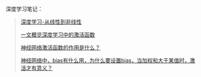 深度学习笔记：

> [深度学习-从线性到非线性](http://www.shuang0420.com/2017/01/21/%E7%A5%9E%E7%BB%8F%E7%BD%91%E7%BB%9C-%E4%BB%8E%E7%BA%BF%E6%80%A7%E5%88%B0%E9%9D%9E%E7%BA%BF%E6%80%A7/)
>
> [一文概览深度学习中的激活函数](https://www.jiqizhixin.com/articles/2017-11-02-26)
>
> [神经网络激活函数的作用是什么？](https://blog.csdn.net/program_developer/article/details/78704224)
>
> [神经网络中，bias有什么用，为什么要设置bias，当加权和大于某值时，激活才有意义？](https://www.zhihu.com/question/68247574)

